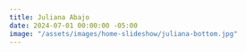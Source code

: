 ```yaml
---
title: Juliana Abajo
date: 2024-07-01 00:00:00 -05:00
image: "/assets/images/home-slideshow/juliana-bottom.jpg"
---
```


